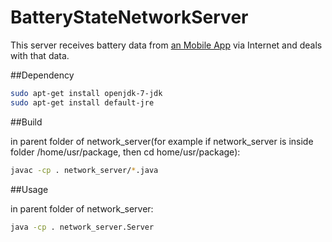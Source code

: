 # BatteryStateNetworkServer

This server receives battery data from [an Mobile App](https://github.com/nebulaM/BatteryStateBLE) via Internet and deals with that data.

##Dependency

```sh
sudo apt-get install openjdk-7-jdk
sudo apt-get install default-jre
```

##Build

in parent folder of network_server(for example if network_server is inside folder /home/usr/package, then cd home/usr/package):

```sh
javac -cp . network_server/*.java
```

##Usage

in parent folder of network_server:

```sh
java -cp . network_server.Server
```